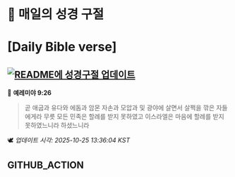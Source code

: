 # 🙏 매일의 성경 구절
# [Daily Bible verse]
## [![README에 성경구절 업데이트](https://github.com/DONGSUKA/first_test/actions/workflows/update-readme-bible.yml/badge.svg)](https://github.com/DONGSUKA/first_test/actions/workflows/update-readme-bible.yml)
<!-- START_BIBLE_VERSE -->
📖 **예레미야 9:26**
> 곧 애굽과 유다와 에돔과 암몬 자손과 모압과 및 광야에 살면서 살쩍을 깎은 자들에게라 무릇 모든 민족은 할례를 받지 못하였고 이스라엘은 마음에 할례를 받지 못하였느니라 하셨느니라

🕊️ _업데이트 시각: 2025-10-25 13:36:04 KST_
  <!-- END_BIBLE_VERSE -->
## GITHUB_ACTION
